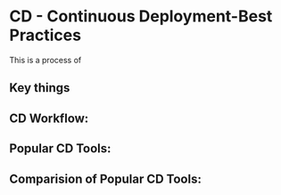 # CD - Continuous Deployment-Best Practices

This is a process of 

## Key things

## **CD Workflow:**

## Popular CD Tools:

## Comparision of Popular CD Tools:


